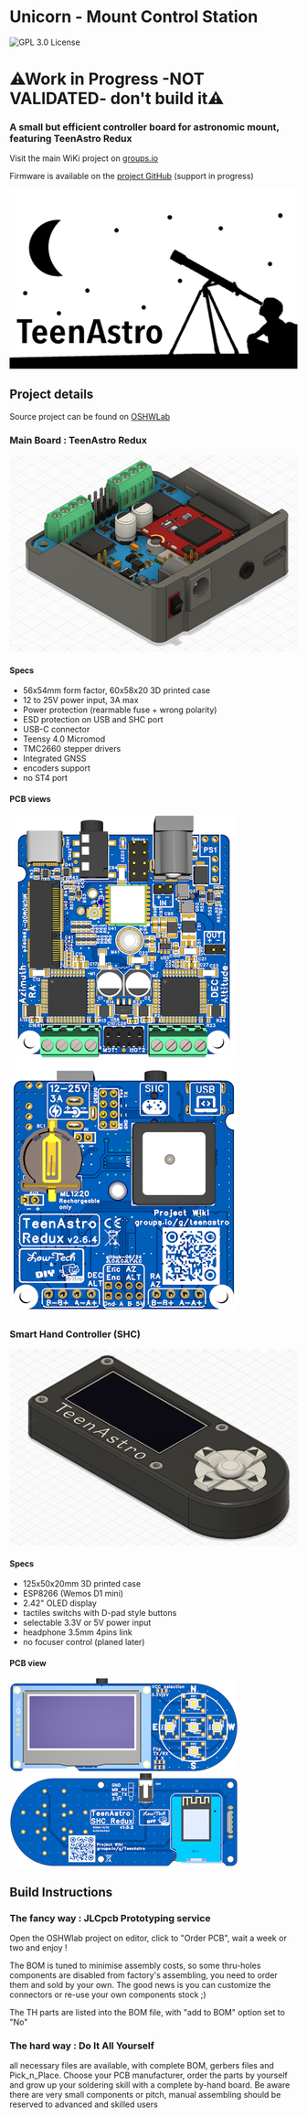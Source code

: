 # Unicorn - Mount Control Station
![GPL 3.0 License](https://img.shields.io/badge/GitHub-GPL--3.0-informational)

# ⚠Work in Progress -NOT VALIDATED- don't build it⚠


### A small but efficient controller board for astronomic mount, featuring TeenAstro Redux
 Visit the main WiKi project on [groups.io](https://groups.io/g/TeenAstro/wiki)
 
 Firmware is available on the [project GitHub](https://github.com/charleslemaire0/TeenAstro) (support in progress)
 
 ![TeenAstro Wiki](https://github.com/charleslemaire0/TeenAstro/blob/master/logoTeenAstro.jpg?raw=true)
 

## Project details
Source project can be found on [OSHWLab](https://oshwlab.com/lordzurp/teenastro-redux)


### Main Board : TeenAstro Redux

![3D_view](TeenAstro_Redux.png)

#### Specs

* 56x54mm form factor, 60x58x20 3D printed case
* 12 to 25V power input, 3A max
* Power protection (rearmable fuse + wrong polarity)
* ESD protection on USB and SHC port
* USB-C connector
* Teensy 4.0 Micromod
* TMC2660 stepper drivers
* Integrated GNSS
* encoders support
* no ST4 port

#### PCB views
![Main Board 3D_view TOP](1_Main_board/TeenAstro_Redux__Main_Board_v2.6.4__2_3D-view_top_small.png) ![Main Board 3D_view BOT](1_Main_board/TeenAstro_Redux__Main_Board_v2.6.4__2_3D-view_bot_small.png)


### Smart Hand Controller (SHC)

![3D_view](SHC.png)

#### Specs

* 125x50x20mm 3D printed case
* ESP8266 (Wemos D1 mini)
* 2.42" OLED display
* tactiles switchs with D-pad style buttons
* selectable 3.3V or 5V power input
* headphone 3.5mm 4pins link
* no focuser control (planed later)

#### PCB view
![Remote Controller 3D_view TOP](2_SHC/TeenAstro_Redux__SHC_v1.5.2__2_3D_view_top_small.png) ![Remonte controller 3D_view BOT](2_SHC/TeenAstro_Redux__SHC_v1.5.2__2_3D_view_bot_small.png)

## Build Instructions

### The fancy way : JLCpcb Prototyping service

Open the OSHWlab project on editor, click to "Order PCB", wait a week or two and enjoy !

The BOM is tuned to minimise assembly costs, so some thru-holes components are disabled from factory's assembling, you need to order them and sold by your own. The good news is you can customize the connectors or re-use your own components stock ;)

The TH parts are listed into the BOM file, with "add to BOM" option set to "No"

### The hard way : Do It All Yourself

all necessary files are available, with complete BOM, gerbers files and Pick_n_Place. Choose your PCB manufacturer, order the parts by yourself and grow up your soldering skill with a complete by-hand board. Be aware there are very small components or pitch, manual assembling should be reserved to advanced and skilled users


